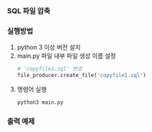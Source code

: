 ### SQL 파일 압축 

### 실행방법
1. python 3 이상 버전 설치
2. main.py 파일 내부 파일 생성 이름 설정
   ```python
   # 'copyfile1.sql' 변경
   file_producer.create_file('copyfile1.sql')
   ```
3. 명령어 실행
   ```python
   python3 main.py
   ```

### 출력 예제

